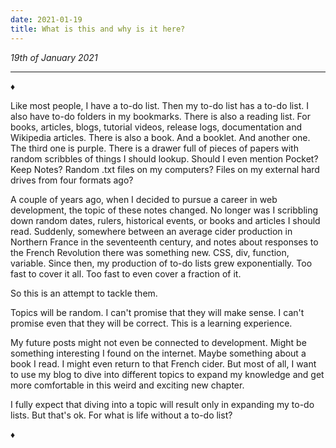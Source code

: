 ```yaml
---
date: 2021-01-19
title: What is this and why is it here?
---
```


_19th of January 2021_

---

♦

Like most people, I have a to-do list. Then my to-do list has a to-do list. I also have to-do folders in my bookmarks. There is also a reading list. For books, articles, blogs, tutorial videos, release logs, documentation and Wikipedia articles. There is also a book. And a booklet. And another one. The third one is purple. There is a drawer full of pieces of papers with random scribbles of things I should lookup. Should I even mention Pocket? Keep Notes? Random .txt files on my computers? Files on my external hard drives from four formats ago?

A couple of years ago, when I decided to pursue a career in web development, the topic of these notes changed. No longer was I scribbling down random dates, rulers, historical events, or books and articles I should read. Suddenly, somewhere between an average cider production in Northern France in the seventeenth century, and notes about responses to the French Revolution there was something new. CSS, div, function, variable. Since then, my production of to-do lists grew exponentially. Too fast to cover it all. Too fast to even cover a fraction of it.

So this is an attempt to tackle them.

Topics will be random. I can't promise that they will make sense. I can't promise even that they will be correct. This is a learning experience.

My future posts might not even be connected to development. Might be something interesting I found on the internet. Maybe something about a book I read. I might even return to that French cider. But most of all, I want to use my blog to dive into different topics to expand my knowledge and get more comfortable in this weird and exciting new chapter.

I fully expect that diving into a topic will result only in expanding my to-do lists. But that's ok. For what is life without a to-do list?

♦
